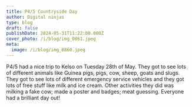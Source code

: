 ```yaml
---
title: P4/5 Countryside Day
author: Digital ninjas
type: blog
draft: false
publishDate: 2024-05-31T11:22:00.000Z
cover_photo: /i/blog/img_0861.jpeg
meta:
  image: /i/blog/img_0860.jpeg
---
```

P4/5 had a nice trip to Kelso on Tuesday 28th of May. They got to see lots of different animals like Guinea pigs, pigs, cow, sheep, goats and slugs. They got to see lots of different emergency service vehicles and they got lots of free stuff like milk and ice cream. Other activities they did was milking a fake cow; made a poster and badges; meat guessing. Everyone had a brilliant day out!
